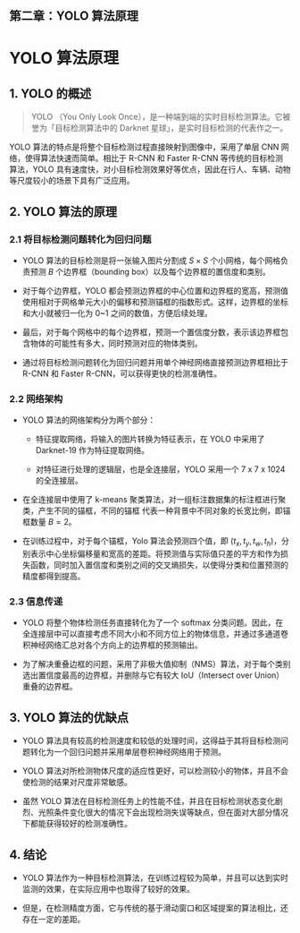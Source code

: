 ## 第二章：YOLO 算法原理

# YOLO 算法原理

## 1. YOLO 的概述

> YOLO （You Only Look Once），是一种端到端的实时目标检测算法。它被誉为「目标检测算法中的 Darknet 星球」，是实时目标检测的代表作之一。

YOLO 算法的特点是将整个目标检测过程直接映射到图像中，采用了单层 CNN 网络，使得算法快速而简单。相比于 R-CNN 和 Faster R-CNN 等传统的目标检测算法，YOLO 具有速度快，对小目标检测效果好等优点，因此在行人、车辆、动物等尺度较小的场景下具有广泛应用。

## 2. YOLO 算法的原理

### 2.1 将目标检测问题转化为回归问题

- YOLO 算法的目标检测是将一张输入图片分割成 $S \times S$ 个小网格，每个网格负责预测 $B$ 个边界框（bounding box）以及每个边界框的置信度和类别。

- 对于每个边界框，YOLO 都会预测边界框的中心位置和边界框的宽高，预测值使用相对于网格单元大小的偏移和预测锚框的指数形式。这样，边界框的坐标和大小就被归一化为 0~1 之间的数值，方便后续处理。

- 最后，对于每个网格中的每个边界框，预测一个置信度分数，表示该边界框包含物体的可能性有多大，同时预测对应的物体类别。

- 通过将目标检测问题转化为回归问题并用单个神经网络直接预测边界框相比于 R-CNN 和 Faster R-CNN，可以获得更快的检测准确性。

### 2.2 网络架构

- YOLO 算法的网络架构分为两个部分：

  - 特征提取网络，将输入的图片转换为特征表示，在 YOLO 中采用了 Darknet-19 作为特征提取网络。

  - 对特征进行处理的逻辑层，也是全连接层，YOLO 采用一个 7 x 7 x 1024 的全连接层。

- 在全连接层中使用了 k-means 聚类算法，对一组标注数据集的标注框进行聚类，产生不同的锚框，不同的锚框 代表一种背景中不同对象的长宽比例，即锚框数量 $B = 2$。

- 在训练过程中，对于每个锚框，Yolo 算法会预测四个值，即 $(t_x, t_y, t_w, t_h)$，分别表示中心坐标偏移量和宽高的差距。将预测值与实际值只差的平方和作为损失函数，同时加入置信度和类别之间的交叉熵损失，以使得分类和位置预测的精度都得到提高。

### 2.3 信息传递

- YOLO 将整个物体检测任务直接转化为了一个 softmax 分类问题。因此，在全连接层中可以直接考虑不同大小和不同方位上的物体信息，并通过多通道卷积神经网络汇总对各个方向上的边界框的预测输出。

- 为了解决重叠边框的问题，采用了非极大值抑制（NMS）算法，对于每个类别选出置信度最高的边界框，并删除与它有较大 IoU（Intersect over Union）重叠的边界框。

## 3. YOLO 算法的优缺点

- YOLO 算法具有较高的检测速度和较低的处理时间，这得益于其将目标检测问题转化为一个回归问题并采用单层卷积神经网络用于预测。

- YOLO 算法对所检测物体尺度的适应性更好，可以检测较小的物体，并且不会使检测的结果对尺度非常敏感。

- 虽然 YOLO 算法在目标检测任务上的性能不佳，并且在目标检测状态变化剧烈、光照条件变化很大的情况下会出现检测失误等缺点，但在面对大部分情况下都能获得较好的检测准确性。

## 4. 结论

- YOLO 算法作为一种目标检测算法，在训练过程较为简单，并且可以达到实时监测的效果，在实际应用中也取得了较好的效果。

- 但是，在检测精度方面，它与传统的基于滑动窗口和区域提案的算法相比，还存在一定的差距。